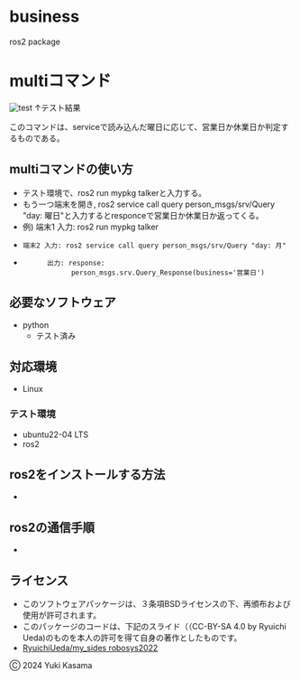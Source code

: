 # business
ros2 package
# multiコマンド
![test](https://github.com/blizzard003/business/actions/workflows/test.yml/badge.svg)
↑テスト結果

このコマンドは、serviceで読み込んだ曜日に応じて、営業日か休業日か判定するものである。

## multiコマンドの使い方
- テスト環境で、ros2 run mypkg talkerと入力する。
- もう一つ端末を開き, ros2 service call query person_msgs/srv/Query "day: 曜日"と入力するとresponceで営業日か休業日か返ってくる。
- 例) 端末1 入力: ros2 run mypkg talker
-     端末2 入力: ros2 service call query person_msgs/srv/Query "day: 月"
-           出力: response:
                  person_msgs.srv.Query_Response(business='営業日') 
## 必要なソフトウェア
- python
  - テスト済み

## 対応環境
- Linux
  
### テスト環境
- ubuntu22-04 LTS
- ros2

## ros2をインストールする方法
- 
  
## ros2の通信手順
- 
## ライセンス
- このソフトウェアパッケージは、３条項BSDライセンスの下、再頒布および使用が許可されます。
- このパッケージのコードは、下記のスライド（（CC-BY-SA 4.0 by Ryuichi Ueda)のものを本人の許可を得て自身の著作としたものです。
- [RyuichiUeda/my_sides robosys2022](http://github.com/ryuichiueda/my_slides/tree/masterrobosys_2022)

Ⓒ 2024 Yuki Kasama
